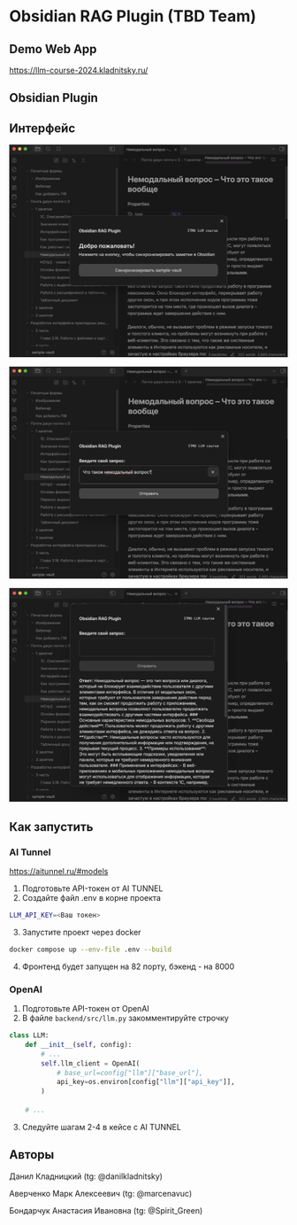 # Obsidian RAG Plugin (TBD Team)

## Demo Web App
https://llm-course-2024.kladnitsky.ru/

## Obsidian Plugin

## Интерфейс
![Синхронизация](static/ui-1.png)

![Запрос к RAG](static/ui-2.png)

![Выдача](static/ui-3.png)

## Как запустить
### AI Tunnel
https://aitunnel.ru/#models

1. Подготовьте API-токен от AI TUNNEL
2. Создайте файл .env в корне проекта
```bash
LLM_API_KEY=<Ваш токен>
```
3. Запустите проект через docker
```bash
docker compose up --env-file .env --build
```
4. Фронтенд будет запущен на 82 порту, бэкенд - на 8000

### OpenAI
1. Подготовьте API-токен от OpenAI
2. В файле `backend/src/llm.py` закомментируйте строчку
```python
class LLM:
    def __init__(self, config):
        # ...
        self.llm_client = OpenAI(
            # base_url=config["llm"]["base_url"],
            api_key=os.environ[config["llm"]["api_key"]],
        )
    
    # ...

```
3. Следуйте шагам 2-4 в кейсе с AI TUNNEL

## Авторы
Данил Кладницкий (tg: @danilkladnitsky)

Аверченко Марк Алексеевич (tg: @marcenavuc)

Бондарчук Анастасия Ивановна (tg: @Spirit_Green)